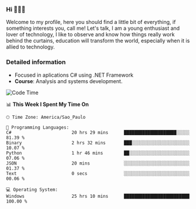 


### Hi 🙋🏽‍♂️

Welcome to my profile, here you should find a little bit of everything, if something interests you, call me! Let's talk,
I am a young enthusiast and lover of technology, I like to observe and know how things really work behind the curtains, 
education will transform the world, especially when it is allied to technology.

### Detailed information
* Focused in aplications C# using .NET Framework
* **Course**: Analysis and systems development.

<!--START_SECTION:waka-->
![Code Time](http://img.shields.io/badge/Code%20Time-722%20hrs%2023%20mins-blue)

📊 **This Week I Spent My Time On** 

```text
🕑︎ Time Zone: America/Sao_Paulo

💬 Programming Languages: 
C#                       20 hrs 29 mins      ████████████████████░░░░░   81.39 % 
Binary                   2 hrs 32 mins       ███░░░░░░░░░░░░░░░░░░░░░░   10.07 % 
Python                   1 hr 46 mins        ██░░░░░░░░░░░░░░░░░░░░░░░   07.06 % 
JSON                     20 mins             ░░░░░░░░░░░░░░░░░░░░░░░░░   01.37 % 
Text                     0 secs              ░░░░░░░░░░░░░░░░░░░░░░░░░   00.06 % 

💻 Operating System: 
Windows                  25 hrs 10 mins      █████████████████████████   100.00 % 
```


<!--END_SECTION:waka-->


